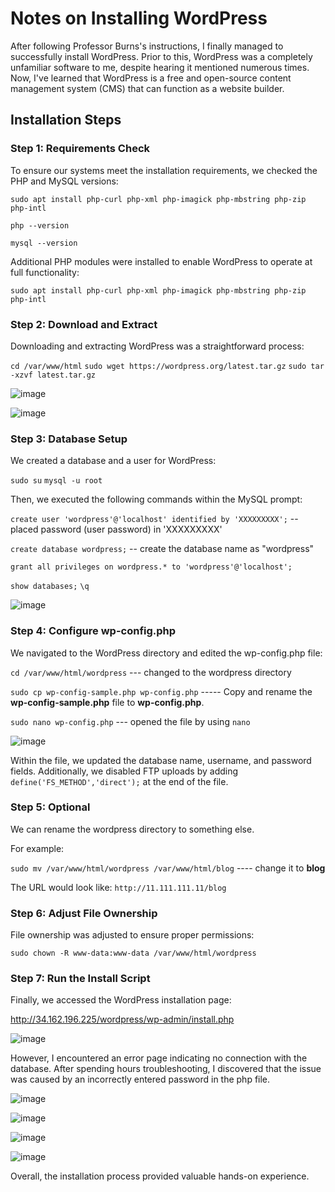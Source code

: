 # Notes on Installing WordPress

After following Professor Burns's instructions, I finally managed to successfully install WordPress. Prior to this, WordPress was a completely unfamiliar software to me, despite hearing it mentioned numerous times. Now, I've learned that WordPress is a free and open-source content management system (CMS) that can function as a website builder.

## Installation Steps

### Step 1: Requirements Check

To ensure our systems meet the installation requirements, we checked the PHP and MySQL versions:

`sudo apt install php-curl php-xml php-imagick php-mbstring php-zip php-intl`

`php --version`

`mysql --version`

Additional PHP modules were installed to enable WordPress to operate at full functionality:

`sudo apt install php-curl php-xml php-imagick php-mbstring php-zip php-intl`

### Step 2: Download and Extract
Downloading and extracting WordPress was a straightforward process:

`cd /var/www/html`
`sudo wget https://wordpress.org/latest.tar.gz`
`sudo tar -xzvf latest.tar.gz`

![image](https://github.com/angela-ren/syslib2024/assets/58860495/e19d63ed-94ff-43b4-8dcd-b47edd96c267)

![image](https://github.com/angela-ren/syslib2024/assets/58860495/3eb43946-a716-49de-835b-6f956edd30d9)

### Step 3: Database Setup

We created a database and a user for WordPress:

`sudo su`   `mysql -u root`

Then, we executed the following commands within the MySQL prompt:

`create user 'wordpress'@'localhost' identified by 'XXXXXXXXX';` -- placed password (user password) in 'XXXXXXXXX'

`create database wordpress;` -- create the database name as "wordpress"

`grant all privileges on wordpress.* to 'wordpress'@'localhost';`

`show databases;`   `\q`

![image](https://github.com/angela-ren/syslib2024/assets/58860495/9d4adb30-77d8-4367-8a21-4748d44fbe13)

### Step 4: Configure wp-config.php

We navigated to the WordPress directory and edited the wp-config.php file:

`cd /var/www/html/wordpress` --- changed to the wordpress directory

`sudo cp wp-config-sample.php wp-config.php` ----- Copy and rename the **wp-config-sample.php** file to **wp-config.php**.

`sudo nano wp-config.php` --- opened the file by using `nano`

![image](https://github.com/angela-ren/syslib2024/assets/58860495/46a4019a-6c65-4f66-9ec9-a1282852725d)


Within the file, we updated the database name, username, and password fields. Additionally, we disabled FTP uploads by adding `define('FS_METHOD','direct');` at the end of the file.

### Step 5: Optional
We can rename the wordpress directory to something else.

For example: 

`sudo mv /var/www/html/wordpress /var/www/html/blog`  ---- change it to **blog**

The URL would look like:  `http://11.111.111.11/blog`

### Step 6: Adjust File Ownership

File ownership was adjusted to ensure proper permissions:

`sudo chown -R www-data:www-data /var/www/html/wordpress`

### Step 7: Run the Install Script

Finally, we accessed the WordPress installation page:

http://34.162.196.225/wordpress/wp-admin/install.php   

![image](https://github.com/angela-ren/syslib2024/assets/58860495/95ad53fc-8176-4f43-ba53-f266b31a407d)

However, I encountered an error page indicating no connection with the database. After spending hours troubleshooting, I discovered that the issue was caused by an incorrectly entered password in the php file.

![image](https://github.com/angela-ren/syslib2024/assets/58860495/d196116f-425c-4ed2-b807-ba4ed646fbd0)

![image](https://github.com/angela-ren/syslib2024/assets/58860495/22817efe-c64e-48a6-9125-86fa91027fb9)

![image](https://github.com/angela-ren/syslib2024/assets/58860495/e0523ed9-452a-42ab-aeef-4d31ddaebd87)

![image](https://github.com/angela-ren/syslib2024/assets/58860495/615e6b19-4e7e-4a45-ae14-05dd6d933853)


Overall, the installation process provided valuable hands-on experience.
































































